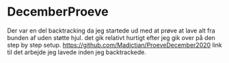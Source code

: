 # DecemberProeve
Der var en del backtracking da jeg startede ud med at prøve at lave alt fra bunden af uden støtte hjul. det gik relativt hurtigt efter jeg gik over på den step by step setup.
https://github.com/Madictian/ProeveDecember2020
link til det arbejde jeg lavede inden jeg backtrackede.
